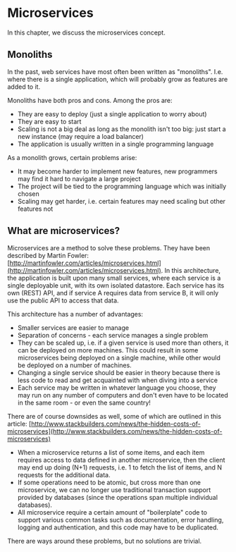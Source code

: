 # Microservices

In this chapter, we discuss the microservices concept.

## Monoliths

In the past, web services have most often been written as "monoliths". I.e. where there is a single application, which will probably grow as features are added to it.

Monoliths have both pros and cons. Among the pros are:

* They are easy to deploy (just a single application to worry about)
* They are easy to start
* Scaling is not a big deal as long as the monolith isn't too big: just start a new instance (may require a load balancer)
* The application is usually written in a single programming language

As a monolith grows, certain problems arise:

* It may become harder to implement new features, new programmers may find it hard to navigate a large project
* The project will be tied to the programming language which was initially chosen
* Scaling may get harder, i.e. certain features may need scaling but other features not

## What are microservices?

Microservices are a method to solve these problems. They have been described by Martin Fowler: 
[http://martinfowler.com/articles/microservices.html](http://martinfowler.com/articles/microservices.html).
In this architecture, the application is built upon many small services, where each service is a single
deployable unit, with its own isolated datastore. Each service has its own (REST) API, and if service A requires data
from service B, it will only use the public API to access that data. 

This architecture has a number of advantages:

* Smaller services are easier to manage
* Separation of concerns - each service manages a single problem
* They can be scaled up, i.e. if a given service is used more than others, it can be deployed on more machines.
  This could result in some microservices being deployed on a single machine, while other would be deployed
  on a number of machines.
* Changing a single service should be easier in theory because there is less code to read and get acquainted with when diving into a service
* Each service may be written in whatever language you choose, they may run on any number of computers and don't even have to be located in the same room - or even the same country!
  
There are of course downsides as well, some of which are outlined in this article:
[http://www.stackbuilders.com/news/the-hidden-costs-of-microservices](http://www.stackbuilders.com/news/the-hidden-costs-of-microservices)

* When a microservice returns a list of some items, and each item requires access to data defined in another
  microservice, then the client may end up doing (N+1) requests, i.e. 1 to fetch the list of items, and N
  requests for the additional data.
* If some operations need to be atomic, but cross more than one microservice, we can no longer use traditional
  transaction support provided by databases (since the operations span multiple individual databases).
* All microservice require a certain amount of "boilerplate" code to support various common tasks such as
  documentation, error handling, logging and authentication, and this code may have to be duplicated.

There are ways around these problems, but no solutions are trivial.
